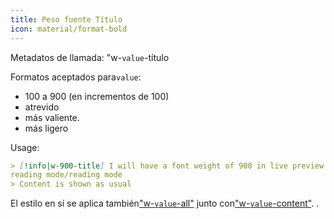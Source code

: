 ```yaml
---
title: Peso fuente Título
icon: material/format-bold
---
```


Metadatos de llamada: "w-`value`-título

Formatos aceptados para`value`:

- 100 a 900 (en incrementos de 100)
- atrevido
- más valiente.
- más ligero

Usage:

```md
> [!info|w-900-title] I will have a font weight of 900 in live preview and 
reading mode/reading mode
> Content is shown as usual
```

El estilo en sí se aplica también["w-`value`-all"](../combined-styling/page-24.md)
junto con["w-`value`-content"](../content-styling/page-14.md).
.

